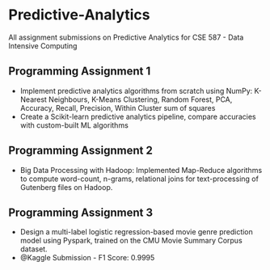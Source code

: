 # Predictive-Analytics
All assignment submissions on Predictive Analytics for CSE 587 - Data Intensive Computing

## Programming Assignment 1 

- Implement predictive analytics algorithms from scratch using NumPy: K-Nearest Neighbours, K-Means Clustering, Random Forest, PCA, Accuracy, Recall, Precision, Within Cluster sum of squares
- Create a Scikit-learn predictive analytics pipeline, compare accuracies with custom-built ML algorithms

## Programming Assignment 2

- Big Data Processing with Hadoop: Implemented Map-Reduce algorithms to compute word-count, n-grams, relational joins for text-processing of Gutenberg files on Hadoop.

## Programming Assignment 3

- Design a multi-label logistic regression-based movie genre prediction model using Pyspark, trained on the CMU Movie Summary Corpus dataset. 
- @Kaggle Submission - F1 Score: 0.9995 

